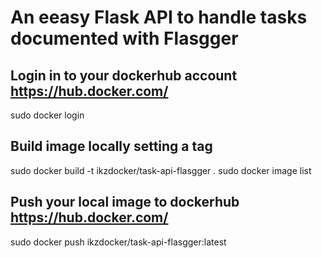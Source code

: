 # An eeasy Flask API to handle tasks documented with Flasgger

## Login in to your dockerhub account https://hub.docker.com/
sudo docker login
## Build image locally setting a tag
sudo docker build -t ikzdocker/task-api-flasgger .
sudo docker image list
## Push your local image to dockerhub https://hub.docker.com/
sudo docker push  ikzdocker/task-api-flasgger:latest